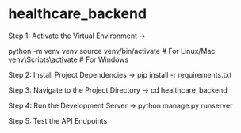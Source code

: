 # healthcare_backend
Step 1: Activate the Virtual Environment  ->

python -m venv venv
source venv/bin/activate  # For Linux/Mac
venv\Scripts\activate     # For Windows

Step 2: Install Project Dependencies ->
pip install -r requirements.txt


Step 3: Navigate to the Project Directory  ->
cd healthcare_backend


Step 4: Run the Development Server ->
python manage.py runserver


Step 5: Test the API Endpoints
